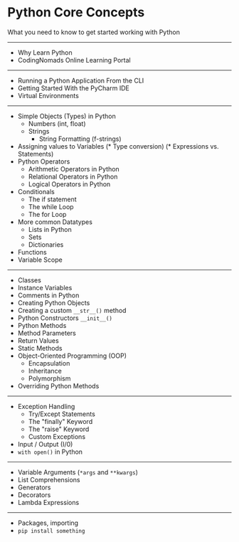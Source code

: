 # Python Core Concepts

What you need to know to get started working with Python


------------------
* Why Learn Python
* CodingNomads Online Learning Portal
------------------
* Running a Python Application From the CLI 
* Getting Started With the PyCharm IDE
* Virtual Environments
------------------
* Simple Objects (Types) in Python
    - Numbers (int, float)
    - Strings
        - String Formatting (f-strings)
* Assigning values to Variables
(* Type conversion)
(* Expressions vs. Statements)
* Python Operators
    - Arithmetic Operators in Python
    - Relational Operators in Python
    - Logical Operators in Python
* Conditionals
    - The if statement
    - The while Loop
    - The for Loop
* More common Datatypes
    - Lists in Python
    - Sets
    - Dictionaries
* Functions
* Variable Scope
------------------
* Classes
* Instance Variables
* Comments in Python
* Creating Python Objects
* Creating a custom `__str__()` method
* Python Constructors `__init__()`
* Python Methods
* Method Parameters
* Return Values
* Static Methods
* Object-Oriented Programming (OOP)
    * Encapsulation
    * Inheritance
    * Polymorphism
* Overriding Python Methods
------------------
* Exception Handling
    - Try/Except Statements
    - The "finally" Keyword
    - The "raise" Keyword
    - Custom Exceptions
* Input / Output (I/0)
* `with open()` in Python
------------------
* Variable Arguments (`*args` and `**kwargs`)
* List Comprehensions
* Generators
* Decorators
* Lambda Expressions
------------------
* Packages, importing
* `pip install something`

